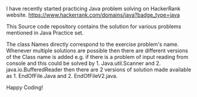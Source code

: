 I have recently started practicing Java problem solving on HackerRank website.
https://www.hackerrank.com/domains/java?badge_type=java

This Source code repository contains the solution for various problems mentioned in Java Practice set.

The class Names directly correspond to the exercise problem's name. 
Whenever multiple solutions are possible then there are different versions of the Class name is added e.g. if there is a problem of input reading from console and this could be solved by 1. Java.util.Scanner and 2. java.io.BufferedReader then there are 2 versions of solution made available as 1. EndOfFile.Java and 2. EndOfFileV2.java.

Happy Coding!